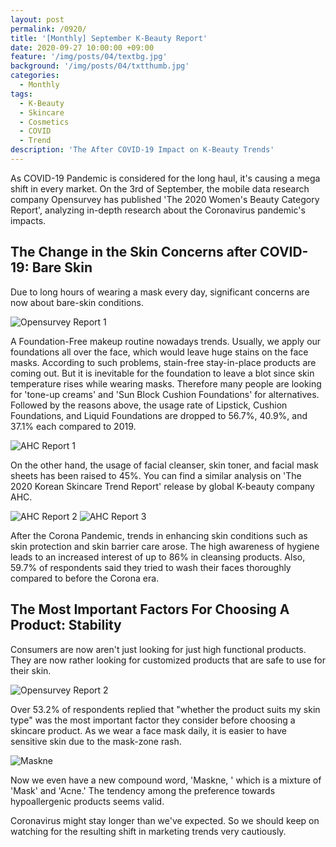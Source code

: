 ```yaml
---
layout: post
permalink: /0920/
title: '[Monthly] September K-Beauty Report'
date: 2020-09-27 10:00:00 +09:00
feature: '/img/posts/04/textbg.jpg'
background: '/img/posts/04/txtthumb.jpg'
categories:
  - Monthly
tags:
  - K-Beauty
  - Skincare
  - Cosmetics
  - COVID
  - Trend
description: 'The After COVID-19 Impact on K-Beauty Trends'
---
```



As COVID-19 Pandemic is considered for the long haul, it's causing a mega shift in every market. On the 3rd of September, the mobile data research company Opensurvey has published 'The 2020 Women's Beauty Category Report', analyzing in-depth research about the Coronavirus pandemic's impacts.

## The Change in the Skin Concerns after COVID-19: Bare Skin

Due to long hours of wearing a mask every day, significant concerns are now about bare-skin conditions.

![Opensurvey Report 1](/img/posts/04/graph1.jpg)

A Foundation-Free makeup routine nowadays trends. Usually, we apply our foundations all over the face, which would leave huge stains on the face masks. According to such problems, stain-free stay-in-place products are coming out. But it is inevitable for the foundation to leave a blot since skin temperature rises while wearing masks. Therefore many people are looking for 'tone-up creams' and 'Sun Block Cushion Foundations' for alternatives.
Followed by the reasons above, the usage rate of Lipstick, Cushion Foundations, and Liquid Foundations are dropped to 56.7%, 40.9%, and 37.1% each compared to 2019.

![AHC Report 1](/img/posts/04/ahc1.jpeg)

On the other hand, the usage of facial cleanser, skin toner, and facial mask sheets has been raised to 45%. You can find a similar analysis on 'The 2020 Korean Skincare Trend Report' release by global K-beauty company AHC.

![AHC Report 2](/img/posts/04/ahc2.jpeg)
![AHC Report 3](/img/posts/04/ahc3.jpeg)

After the Corona Pandemic, trends in enhancing skin conditions such as skin protection and skin barrier care arose.  The high awareness of hygiene leads to an increased interest of up to 86% in cleansing products. Also, 59.7% of respondents said they tried to wash their faces thoroughly compared to before the Corona era.



## The Most Important Factors For Choosing A Product: Stability

Consumers are now aren't just looking for just high functional products. They are now rather looking for customized products that are safe to use for their skin.

![Opensurvey Report 2](/img/posts/04/graph2.jpg)

Over 53.2% of respondents replied that "whether the product suits my skin type" was the most important factor they consider before choosing a skincare product. As we wear a face mask daily, it is easier to have sensitive skin due to the mask-zone rash.

![Maskne](/img/posts/04/maskne.jpg)

Now we even have a new compound word, 'Maskne, ' which is a mixture of 'Mask' and 'Acne.' The tendency among the preference towards hypoallergenic products seems valid.

Coronavirus might stay longer than we've expected. So we should keep on watching for the resulting shift in marketing trends very cautiously.
